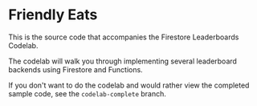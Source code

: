 # Friendly Eats

This is the source code that accompanies the
Firestore Leaderboards Codelab.

The codelab will walk you through implementing several leaderboard backends using Firestore and Functions.

If you don't want to do the codelab and would rather view the completed sample
code, see the `codelab-complete` branch.
